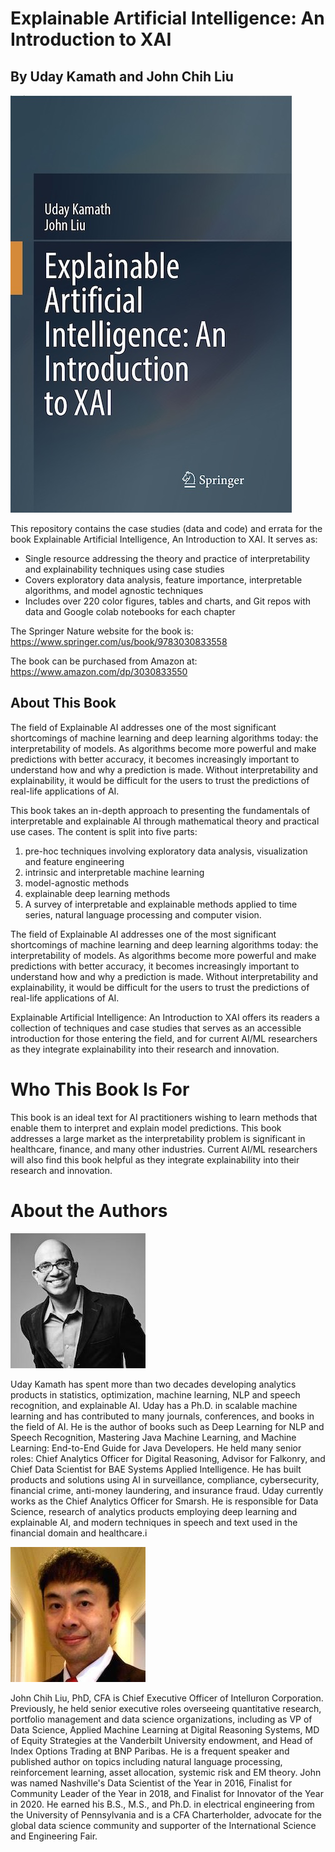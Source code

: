 # Explainable Artificial Intelligence: An Introduction to XAI

## By Uday Kamath and John Chih Liu


![Image of the cover for Explainable Artificial Intelligence](images/ExplainableAI.jpg)

This repository contains the case studies (data and code) and errata for the book Explainable Artificial Intelligence, An Introduction to XAI. It serves as:
- Single resource addressing the theory and practice of interpretability and explainability techniques using case studies
- Covers exploratory data analysis, feature importance, interpretable algorithms, and model agnostic techniques
- Includes over 220 color figures, tables and charts, and Git repos with data and Google colab notebooks for each chapter

The Springer Nature website for the book is: https://www.springer.com/us/book/9783030833558

The book can be purchased from Amazon at: https://www.amazon.com/dp/3030833550

 
## About This Book

The field of Explainable AI addresses one of the most significant shortcomings of machine learning and deep learning algorithms today: the interpretability of models. As algorithms become more powerful and make predictions with better accuracy, it becomes increasingly important to understand how and why a prediction is made. Without interpretability and explainability, it would be difficult for the users to trust the predictions of real-life applications of AI. 

This book takes an in-depth approach to presenting the fundamentals of interpretable and explainable AI through mathematical theory and practical use cases. The content is split into five parts:
1. pre-hoc techniques involving exploratory data analysis, visualization and feature engineering 
2. intrinsic and interpretable machine learning
3. model-agnostic methods
4. explainable deep learning methods
5. A survey of interpretable and explainable methods applied to time series, natural language processing and computer vision.

The field of Explainable AI addresses one of the most significant shortcomings of machine learning and deep learning algorithms today: the interpretability of models. As algorithms become more powerful and make predictions with better accuracy, it becomes increasingly important to understand how and why a prediction is made. Without interpretability and explainability, it would be difficult for the users to trust the predictions of real-life applications of AI.

Explainable Artificial Intelligence: An Introduction to XAI offers its readers a collection of techniques and case studies that serves as an accessible introduction for those entering the field, and for current AI/ML researchers as they integrate explainability into their research and innovation.


# Who This Book Is For

This book is an ideal text for AI practitioners wishing to learn methods that enable them to interpret and explain model predictions. This book addresses a large market as the interpretability problem is significant in healthcare, finance, and many other industries. Current AI/ML researchers will also find this book helpful as they integrate explainability into their research and innovation.


# About the Authors

![Uday Kamath](images/udaykamath.jpg)

Uday Kamath has spent more than two decades developing analytics products in statistics, optimization, machine learning, NLP and speech recognition, and explainable AI. Uday has a Ph.D. in scalable machine learning and has contributed to many journals, conferences, and books in the field of AI. He is the author of books such as Deep Learning for NLP and Speech Recognition, Mastering Java Machine Learning, and Machine Learning: End-to-End Guide for Java Developers. He held many senior roles: Chief Analytics Officer for Digital Reasoning, Advisor for Falkonry, and Chief Data Scientist for BAE Systems Applied Intelligence. He has built products and solutions using AI in surveillance, compliance, cybersecurity, financial crime, anti-money laundering, and insurance fraud. Uday currently works as the Chief Analytics Officer for Smarsh. He is responsible for Data Science, research of analytics products employing deep learning and explainable AI, and modern techniques in speech and text used in the financial domain and healthcare.i

![John Chih Liu](images/johncliu.jpg)

John Chih Liu, PhD, CFA is Chief Executive Officer of Intelluron Corporation. Previously, he held senior executive roles overseeing quantitative research, portfolio management and data science organizations, including as VP of Data Science, Applied Machine Learning at Digital Reasoning Systems, MD of Equity Strategies at the Vanderbilt University endowment, and Head of Index Options Trading at BNP Paribas. He is a frequent speaker and published author on topics including natural language processing, reinforcement learning, asset allocation, systemic risk and EM theory. John was named Nashville's Data Scientist of the Year in 2016, Finalist for Community Leader of the Year in 2018, and Finalist for Innovator of the Year in 2020. He earned his B.S., M.S., and Ph.D. in electrical engineering from the University of Pennsylvania and is a CFA Charterholder, advocate for the global data science community and supporter of the International Science and Engineering Fair.

